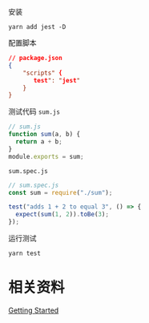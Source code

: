 安装
```shell
yarn add jest -D
```

配置脚本
```json
// package.json
{
	"scripts" {
	   test": "jest"
	}
}
```

测试代码
`sum.js`
```js
// sum.js
function sum(a, b) {
  return a + b;
}
module.exports = sum;
```
`sum.spec.js`
```js
// sum.spec.js
const sum = require("./sum");

test("adds 1 + 2 to equal 3", () => {
  expect(sum(1, 2)).toBe(3);
});
```

运行测试
```shell
yarn test
```

# 相关资料

[Getting Started](https://jestjs.io/docs/getting-started)
